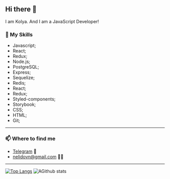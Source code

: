 ## Hi there 👋
I am Kolya. And I am a JavaScript Developer! 
### 📶 My Skills
- Javascript;
- React;
- Redux;
- Node.js;
- PostgreSQL;
- Express;
- Sequelize;
- Redis;
- React;
- Redux;
- Styled-components;
- Storybook;
- CSS;
- HTML;
- Git;
---
  ### 📫  Where to find me
- [Telegram](https://telegram.org/solarbonus) 📱
- nelidovn@gmail.com 💁‍♂️
---
[![Top Langs](https://github-readme-stats.vercel.app/api/top-langs/?username=cocaKolya)](https://github.com/cocaKolya/github-readme-stats) ![AGithub stats](https://github-readme-stats.vercel.app/api?username=cocaKolya&show_icons=true&theme=default)

<!--
**cocaKolya/cocaKolya** is a ✨ _special_ ✨ repository because its `README.md` (this file) appears on your GitHub profile.

Here are some ideas to get you started:

- 🔭 I’m currently working on ...
- 🌱 I’m currently learning ...
- 👯 I’m looking to collaborate on ...
- 🤔 I’m looking for help with ...
- 💬 Ask me about ...
- 📫 How to reach me: ...
- 😄 Pronouns: ...
- ⚡ Fun fact: ...
-->
